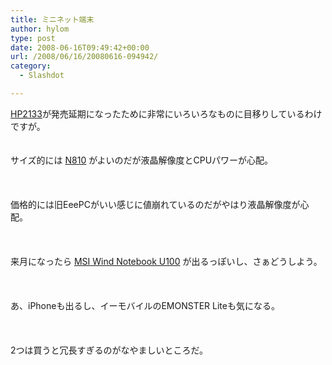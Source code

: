 ```yaml
---
title: ミニネット端末
author: hylom
type: post
date: 2008-06-16T09:49:42+00:00
url: /2008/06/16/20080616-094942/
category:
  - Slashdot

---
```

 [HP2133][1]が発売延期になったために非常にいろいろなものに目移りしているわけですが。  
</br>   
サイズ的には   [N810][2] がよいのだが液晶解像度とCPUパワーが心配。</br>  
</br>   
価格的には旧EeePCがいい感じに値崩れているのだがやはり液晶解像度が心配。</br>  
</br>   
来月になったら   [MSI Wind Notebook U100][3] が出るっぽいし、さぁどうしよう。</br>  
</br>   
あ、iPhoneも出るし、イーモバイルのEMONSTER Liteも気になる。</br>  
</br>   
2つは買うと冗長すぎるのがなやましいところだ。</br>  
</br>

 [1]: http://h50146.www5.hp.com/products/portables/personal/mini_note2133/
 [2]: http://pc.watch.impress.co.jp/docs/2008/0325/pda78.htm
 [3]: http://pc.watch.impress.co.jp/docs/2008/0603/msi.htm
